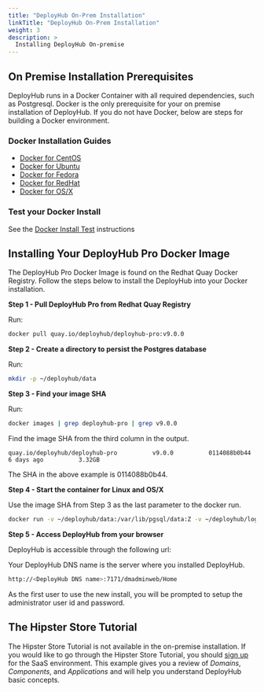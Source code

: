 ```yaml
---
title: "DeployHub On-Prem Installation"
linkTitle: "DeployHub On-Prem Installation"
weight: 3
description: >
  Installing DeployHub On-premise
---
```


## On Premise Installation Prerequisites

DeployHub runs in a Docker Container with all required dependencies, such as Postgresql.  Docker is the only prerequisite for your on premise installation of DeployHub.  If you do not have Docker, below are steps for building a Docker environment. 

### Docker Installation Guides

- [Docker for CentOS](https://docs.docker.com/engine/install/centos/)
- [Docker for Ubuntu](https://docs.docker.com/engine/install/ubuntu/)
- [Docker for Fedora](https://docs.docker.com/engine/install/fedora/)
- [Docker for RedHat](https://access.redhat.com/documentation/en-us/red_hat_enterprise_linux_atomic_host/7/html-single/getting_started_with_containers/index)
- [Docker for OS/X](https://docs.docker.com/docker-for-mac/install/)

### Test your Docker Install

See the [Docker Install Test](https://docs.docker.com/get-started/#test-docker-version) instructions

## Installing Your DeployHub Pro Docker Image

The DeployHub Pro Docker Image is found on the Redhat Quay Docker Registry. Follow the steps below to install the DeployHub into your Docker installation.

**Step 1 - Pull DeployHub Pro from Redhat Quay Registry**

Run:

~~~bash
docker pull quay.io/deployhub/deployhub-pro:v9.0.0
~~~

**Step 2 - Create a directory to persist the Postgres database**

Run:

~~~bash
mkdir -p ~/deployhub/data
~~~

**Step 3 - Find your image SHA**

Run: 

~~~bash
docker images | grep deployhub-pro | grep v9.0.0
~~~

Find the image SHA from the third column in the output.

~~~
quay.io/deployhub/deployhub-pro          v9.0.0          0114088b0b44        6 days ago          3.32GB
~~~
The SHA in the above example is 0114088b0b44.

**Step 4 - Start the container for Linux and OS/X**

Use the image SHA from Step 3 as the last parameter to the docker run.

~~~bash
docker run -v ~/deployhub/data:/var/lib/pgsql/data:Z -v ~/deployhub/logs:/opt/deployhub/logs:Z -p 7171:8080 -d –hostname docker_dh -v ~/.ssh:/keys:Z 0114088b0b44
~~~

**Step 5 - Access DeployHub from your browser**

 DeployHub is accessible through the following url:

Your DeployHub DNS name is the server where you installed DeployHub. 

```bash
http://<DeployHub DNS name>:7171/dmadminweb/Home
```
As the first user to use the new install, you will be prompted to setup the administrator user id and password.

## The Hipster Store Tutorial

The Hipster Store Tutorial is not available in the on-premise installation.  If you would like to go through the Hipster Store Tutorial, you should [sign up](/userguide/installation-and-support/0-saas-and-reverse-proxy/) for the SaaS environment. This example gives you a review of _Domains_, _Components_, and _Applications_ and will help you understand DeployHub basic concepts. 




